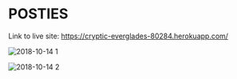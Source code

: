# POSTIES

Link to live site: https://cryptic-everglades-80284.herokuapp.com/

![2018-10-14 1](https://user-images.githubusercontent.com/37715269/46931764-5e462480-d001-11e8-951f-03d2a5d28891.png)

![2018-10-14 2](https://user-images.githubusercontent.com/37715269/46931816-96e5fe00-d001-11e8-837f-69fd0a761e75.png)
